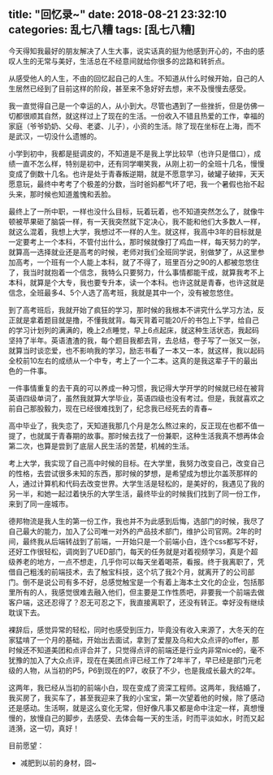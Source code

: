 title: "回忆录~"
date: 2018-08-21 23:32:10
categories: 乱七八糟
tags: [乱七八糟]
---
今天得知我最好的朋友解决了人生大事，说实话真的挺为他感到开心的，不由的感叹人生的无常与美好，生活总在不经意间就给你很多的岔路和转折点。

从感受他人的人生，不由的回忆起自己的人生。不知道从什么时候开始，自己的人生居然已经到了目前这样的阶段，甚至来不急好好去想，来不及慢慢去感受。

我一直觉得自己是一个幸运的人，从小到大。尽管也遇到了一些挫折，但是仿佛一切都很顺其自然，就这样过上了现在的生活。一份收入不错且热爱的工作，幸福的家庭（爷爷奶奶、父母、老婆、儿子），小资的生活。除了现在坐标在上海，而不是武汉，一切没什么遗憾的。

小学到初中，我都是挺调皮的，不知道是不是我上学比较早（也许只是借口），成绩一直不怎么样，特别是初中，还有同学嘲笑我，从刚上初一的全班十几名，慢慢变成了倒数十几名。也许是处于青春叛逆期，就是不愿意学习，破罐子破摔，天天愿意玩，最终中考考了个极差的分数，当时爸妈都气坏了吧，我一个暑假也抬不起头来，那时候也知道羞愧和丢脸。

最终上了一所中职，一样也没什么目标，玩着玩着，也不知道突然怎么了，就像牛顿被苹果砸了脑袋一样，有一天我突然就下定决心，我不能和他们大多数人一样，就这么混着，我想上大学，我想过不一样的人生。就这样，我高中3年的目标就是一定要考上一个本科，不管付出什么，那时候就像打了鸡血一样，每天努力的学，就算高一选择就业还是高考的时候，老师对我们全班同学说，别做梦了，从这里参加高考，一个班有一个人能上本科，就了不得了，班里百分之90的人都被忽悠住了，我当时就抱着一个信念，我特么只要努力，什么事情都能干成，就算我考不上本科，就算是个大专，我也要专升本，读一个本科。也许这就是青春，也许这就是信念，全班最多4、5个人选了高考班，我就是其中一个，没有被忽悠住。

到了高考班后，我就开始了疯狂的学习，那时候的我根本不讲究什么学习方法，反正就是拿着题目就是撸，不懂我就背。每天背着可能20斤的书包上下学，给自己的学习计划列的满满的，晚上2点睡觉，早上6点起床，就这种生活状态，我起码坚持了半年。英语渣渣的我，每个题目我都去背，去总结，卷子写了一张又一张，就算当时谈恋爱，也不影响我的学习，励志书看了一本又一本，就这样，我以起码全校前10左右的成绩从一个中专，考上了一个二本。这真的是我这辈子干的最出色的一件事。

一件事情重复的去干真的可以养成一种习惯，我记得大学开学的时候就已经在被背英语四级单词了，虽然我就算大学毕业，英语四级也没有考过。但是，我就喜欢之前自己那股毅力，现在已经很难找到了，纪念我已经死去的青春~

高中毕业了，我失恋了，天知道我那几个月是怎么熬过来的，反正现在也都不值一提了，也就属于青春期的故事。那时候去找了一份兼职，这种生活我真不想再体会第二次，也算是尝到了底层人民生活的苦楚，机械的生活。

考上大学，我实现了自己高中时候的目标。在大学里，我努力改变自己，改变自己的性格，去尝试很多未知的东西，那时候的梦想，是希望成为想比尔盖茨那样的人，通过计算机和代码去改变世界。大学生活是轻松的，是美好的，我遇见了我的另一半，和她一起过着快乐的大学生活，最终毕业的时候我们找到了同一份工作，来到了同一座城市。

德邦物流是我人生的第一份工作，我也并不为此感到后悔，选部门的时候，我尽了自己最大的能力，加入了公司唯一对外的产品技术部门，维护公司官网。2年的时间，最终我从后端转战到了前端，一开始只是一个前端小白，连个css都写不好，还好工作很轻松，调岗到了UED部门，每天的任务就是对着视频学习，真是个超级养老的地方，一点不想走，几乎你可以每天坐着喝茶，看报。终于我离职了，凭借自己粗浅的前端技术，去了触宝科技，这个坑了我2个月，就离开了的公司部门。倒不是说公司有多不好，总感觉触宝是一个有着上海本土文化的企业，包括那里所有的人，我感觉很难去融入他们，但主要是工作性质吧，非要我一个前端去做客户端，这还忍得了？忍无可忍之下，我直接离职了，还没有转正。幸好没有继续耽误下去。

裸辞后，感觉异常的轻松，同时也感受到压力，毕竟没有收入来源了，大冬天的在家猛啃了一个月的基础，开始出去面试，拿到了爱屋及乌和大众点评的offer，那时候还不知道美团和点评合并了，只觉得点评的前端还是行业内非常nice的，毫不犹豫的加入了大众点评，现在在美团点评已经工作了2年半了，早已经是部门元老级的人物，从当初的P5，P6到现在的P7，收获了不少，也是我成长最大的2年。

这两年，我已经从当初的前端小白，现在变成了资深工程师。这两年，我结婚了，我买房了，我买车了，甚至我迎来了我的小宝宝，第一次望着他的时候，除了感动还是感动。生活啊，就是这么变化无常，但好像凡事又都是命中注定一样，真想慢慢的，放慢自己的脚步，去感受、去体会每一天的生活，时而平淡如水，时而又起涟漪，这一切，真好！

目前愿望：
* 减肥到以前的身材，囧~